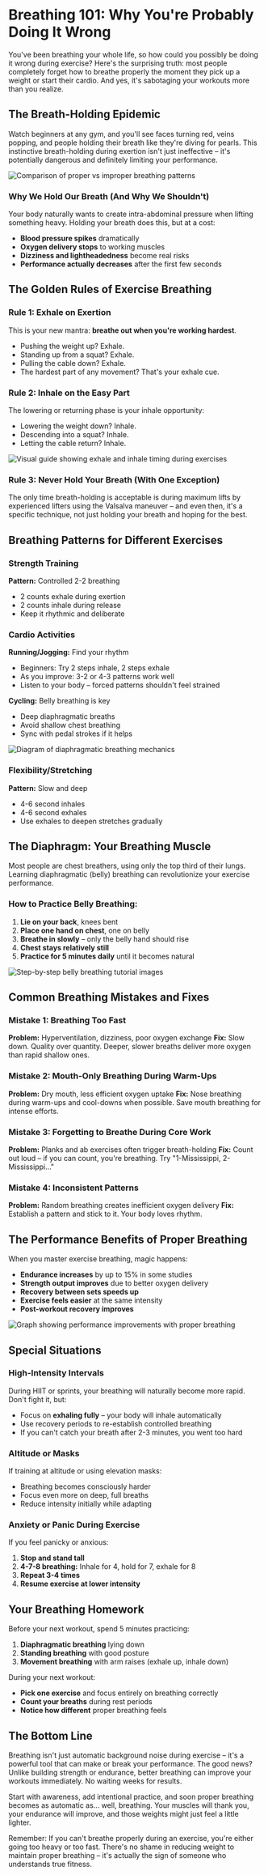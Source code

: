 # Breathing 101: Why You're Probably Doing It Wrong

You've been breathing your whole life, so how could you possibly be doing it wrong during exercise? Here's the surprising truth: most people completely forget how to breathe properly the moment they pick up a weight or start their cardio. And yes, it's sabotaging your workouts more than you realize.

## The Breath-Holding Epidemic

Watch beginners at any gym, and you'll see faces turning red, veins popping, and people holding their breath like they're diving for pearls. This instinctive breath-holding during exertion isn't just ineffective – it's potentially dangerous and definitely limiting your performance.

![Comparison of proper vs improper breathing patterns](/images/knowledge-base/b47ac10b-58cc-4372-a567-0e02b2c3d479/breath-patterns-comparison.png)

### Why We Hold Our Breath (And Why We Shouldn't)

Your body naturally wants to create intra-abdominal pressure when lifting something heavy. Holding your breath does this, but at a cost:
- **Blood pressure spikes** dramatically
- **Oxygen delivery stops** to working muscles
- **Dizziness and lightheadedness** become real risks
- **Performance actually decreases** after the first few seconds

## The Golden Rules of Exercise Breathing

### Rule 1: Exhale on Exertion

This is your new mantra: **breathe out when you're working hardest**. 
- Pushing the weight up? Exhale.
- Standing up from a squat? Exhale.
- Pulling the cable down? Exhale.
- The hardest part of any movement? That's your exhale cue.

### Rule 2: Inhale on the Easy Part

The lowering or returning phase is your inhale opportunity:
- Lowering the weight down? Inhale.
- Descending into a squat? Inhale.
- Letting the cable return? Inhale.

![Visual guide showing exhale and inhale timing during exercises](/images/knowledge-base/b47ac10b-58cc-4372-a567-0e02b2c3d479/breathing-timing-exercises.png)

### Rule 3: Never Hold Your Breath (With One Exception)

The only time breath-holding is acceptable is during maximum lifts by experienced lifters using the Valsalva maneuver – and even then, it's a specific technique, not just holding your breath and hoping for the best.

## Breathing Patterns for Different Exercises

### Strength Training
**Pattern:** Controlled 2-2 breathing
- 2 counts exhale during exertion
- 2 counts inhale during release
- Keep it rhythmic and deliberate

### Cardio Activities
**Running/Jogging:** Find your rhythm
- Beginners: Try 2 steps inhale, 2 steps exhale
- As you improve: 3-2 or 4-3 patterns work well
- Listen to your body – forced patterns shouldn't feel strained

**Cycling:** Belly breathing is key
- Deep diaphragmatic breaths
- Avoid shallow chest breathing
- Sync with pedal strokes if it helps

![Diagram of diaphragmatic breathing mechanics](/images/knowledge-base/b47ac10b-58cc-4372-a567-0e02b2c3d479/diaphragm-mechanics.png)

### Flexibility/Stretching
**Pattern:** Slow and deep
- 4-6 second inhales
- 4-6 second exhales
- Use exhales to deepen stretches gradually

## The Diaphragm: Your Breathing Muscle

Most people are chest breathers, using only the top third of their lungs. Learning diaphragmatic (belly) breathing can revolutionize your exercise performance.

### How to Practice Belly Breathing:
1. **Lie on your back**, knees bent
2. **Place one hand on chest**, one on belly
3. **Breathe in slowly** – only the belly hand should rise
4. **Chest stays relatively still**
5. **Practice for 5 minutes daily** until it becomes natural

![Step-by-step belly breathing tutorial images](/images/knowledge-base/b47ac10b-58cc-4372-a567-0e02b2c3d479/belly-breathing-steps.png)

## Common Breathing Mistakes and Fixes

### Mistake 1: Breathing Too Fast
**Problem:** Hyperventilation, dizziness, poor oxygen exchange
**Fix:** Slow down. Quality over quantity. Deeper, slower breaths deliver more oxygen than rapid shallow ones.

### Mistake 2: Mouth-Only Breathing During Warm-Ups
**Problem:** Dry mouth, less efficient oxygen uptake
**Fix:** Nose breathing during warm-ups and cool-downs when possible. Save mouth breathing for intense efforts.

### Mistake 3: Forgetting to Breathe During Core Work
**Problem:** Planks and ab exercises often trigger breath-holding
**Fix:** Count out loud – if you can count, you're breathing. Try "1-Mississippi, 2-Mississippi..."

### Mistake 4: Inconsistent Patterns
**Problem:** Random breathing creates inefficient oxygen delivery
**Fix:** Establish a pattern and stick to it. Your body loves rhythm.

## The Performance Benefits of Proper Breathing

When you master exercise breathing, magic happens:
- **Endurance increases** by up to 15% in some studies
- **Strength output improves** due to better oxygen delivery
- **Recovery between sets speeds up**
- **Exercise feels easier** at the same intensity
- **Post-workout recovery improves**

![Graph showing performance improvements with proper breathing](/images/knowledge-base/b47ac10b-58cc-4372-a567-0e02b2c3d479/performance-benefits-chart.png)

## Special Situations

### High-Intensity Intervals
During HIIT or sprints, your breathing will naturally become more rapid. Don't fight it, but:
- Focus on **exhaling fully** – your body will inhale automatically
- Use recovery periods to re-establish controlled breathing
- If you can't catch your breath after 2-3 minutes, you went too hard

### Altitude or Masks
If training at altitude or using elevation masks:
- Breathing becomes consciously harder
- Focus even more on deep, full breaths
- Reduce intensity initially while adapting

### Anxiety or Panic During Exercise
If you feel panicky or anxious:
1. **Stop and stand tall**
2. **4-7-8 breathing:** Inhale for 4, hold for 7, exhale for 8
3. **Repeat 3-4 times**
4. **Resume exercise at lower intensity**

## Your Breathing Homework

Before your next workout, spend 5 minutes practicing:
1. **Diaphragmatic breathing** lying down
2. **Standing breathing** with good posture
3. **Movement breathing** with arm raises (exhale up, inhale down)

During your next workout:
- **Pick one exercise** and focus entirely on breathing correctly
- **Count your breaths** during rest periods
- **Notice how different** proper breathing feels

## The Bottom Line

Breathing isn't just automatic background noise during exercise – it's a powerful tool that can make or break your performance. The good news? Unlike building strength or endurance, better breathing can improve your workouts immediately. No waiting weeks for results.

Start with awareness, add intentional practice, and soon proper breathing becomes as automatic as... well, breathing. Your muscles will thank you, your endurance will improve, and those weights might just feel a little lighter.

Remember: If you can't breathe properly during an exercise, you're either going too heavy or too fast. There's no shame in reducing weight to maintain proper breathing – it's actually the sign of someone who understands true fitness.